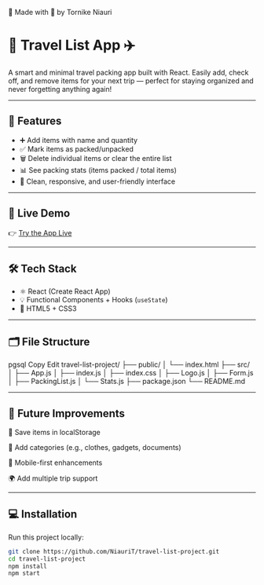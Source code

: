 🙌 Made with 💙 by Tornike Niauri

# 🧳 Travel List App ✈️

A smart and minimal travel packing app built with React. Easily add, check off, and remove items for your next trip — perfect for staying organized and never forgetting anything again!

---

## 🚀 Features

- ➕ Add items with name and quantity
- ✅ Mark items as packed/unpacked
- 🗑️ Delete individual items or clear the entire list
- 📊 See packing stats (items packed / total items)
- 🌈 Clean, responsive, and user-friendly interface

---

## 🔗 Live Demo

👉 [Try the App Live](https://travel-list-project-navy.vercel.app/)

---

## 🛠️ Tech Stack

- ⚛️ React (Create React App)
- 💡 Functional Components + Hooks (`useState`)
- 🎨 HTML5 + CSS3

---

## 🗂️ File Structure
pgsql
Copy
Edit
travel-list-project/
├── public/
│   └── index.html
├── src/
│   ├── App.js
│   ├── index.js
│   ├── index.css
│   ├── Logo.js
│   ├── Form.js
│   ├── PackingList.js
│   └── Stats.js
├── package.json
└── README.md

---

## 📌 Future Improvements
💾 Save items in localStorage

🧠 Add categories (e.g., clothes, gadgets, documents)

📱 Mobile-first enhancements

🌍 Add multiple trip support


---

## 💻 Installation

Run this project locally:

```bash
git clone https://github.com/NiauriT/travel-list-project.git
cd travel-list-project
npm install
npm start

